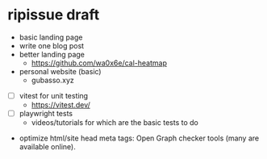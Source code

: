 # ripissue draft

- basic landing page
- write one blog post
- better landing page
  - https://github.com/wa0x6e/cal-heatmap
- personal website (basic)
  - gubasso.xyz
- [ ] vitest for unit testing
  - https://vitest.dev/
- [ ] playwright tests
  - videos/tutorials for which are the basic tests to do

- optimize html/site head meta tags: Open Graph checker tools (many are available online).
